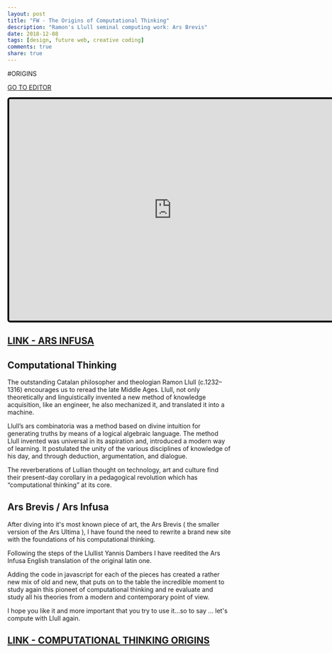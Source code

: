 ```yaml
---
layout: post
title: "FW - The Origins of Computational Thinking"
description: "Ramon's Llull seminal computing work: Ars Brevis"
date: 2018-12-08
tags: [design, future web, creative coding]
comments: true
share: true
---
```


#ORIGINS

[GO TO EDITOR](https://editor.p5js.org/bernatferragut/sketches/HkO4HfkAX)

<iframe 
frameborder="0" 
border="0" 
cellspacing="0"
style="
width: 732px; 
height: 500px; 
border: 4px solid #000000;
border-radius: 6px; 
overflow: hidden;
position: relative;"
src="https://editor.p5js.org/bernatferragut/embed/HkO4HfkAX"></iframe>

## [LINK - ARS INFUSA](http://ars-infusa.surge.sh/)

## Computational Thinking

The outstanding Catalan philosopher and theologian Ramon Llull (c.1232–1316) encourages us to reread the late Middle Ages. 
Llull, not only theoretically and linguistically invented a new method of knowledge acquisition, like an engineer, 
he also mechanized it, and translated it into a machine.

Llull’s ars combinatoria was a method based on divine intuition for generating truths by means of a logical algebraic language.
The method Llull invented was universal in its aspiration and, introduced a modern way of learning. 
It postulated the unity of the various disciplines of knowledge of his day, and through deduction, argumentation, and dialogue.

The reverberations of Lullian thought on technology, art and culture find their present-day corollary in a pedagogical revolution 
which has “computational thinking” at its core.

## Ars Brevis / Ars Infusa

After diving into it's most known piece of art, the Ars Brevis ( the smaller version of the Ars Ultima ), I have found the need
to rewrite a brand new site with the foundations of his computational thinking.

Following the steps of the Llullist Yannis Dambers I have reedited the Ars Infusa English translation of the original latin one.

Adding the code in javascript for each of the pieces has created a rather new mix of old and new, that puts on to the table 
the incredible moment to study again this pioneet of computational thinking and re evaluate and study all his theories from a modern
and contemporary point of view.

I hope you like it and more important that you try to use it...so to say ... let's compute with Llull again.

## [LINK - COMPUTATIONAL THINKING ORIGINS](http://ars-infusa.surge.sh/)



